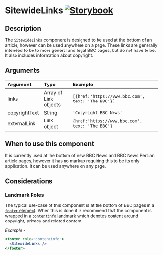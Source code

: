 # SitewideLinks [![Storybook](https://github.com/storybooks/press/blob/master/badges/storybook.svg)](https://simorghstorybook.now.sh/?selectedKind=SitewideLinks)

## Description

The `SitewideLinks` component is designed to be used at the bottom of an article, however can be used anywhere on a page. These links are generally intended to be to more general and legal BBC pages, but do not have to be. It also includes information about copyright. 

## Arguments

| Argument      | Type                  | Example                                           |
|:--------------|:----------------------|:--------------------------------------------------|
| links         | Array of Link objects | `[{href:'https://www.bbc.com', text: 'The BBC'}]` |
| copyrightText | String                | `'Copyright BBC News'`                            |
| externalLink  | Link object           | `{href:'https://www.bbc.com', text: 'The BBC'}`   |

## When to use this component

It is currently used at the bottom of new BBC News and BBC News Persian article pages, however it has no markup requiring this to be its only application. It can be used anywhere on any page.

## Considerations
### Landmark Roles
The typical use-case of this component is at the bottom of BBC pages in a [`footer` element](https://developer.mozilla.org/en-US/docs/Web/HTML/Element/footer). When this is done it is recommend that the component is wrapped in a [`contentinfo` landmark](https://www.w3.org/TR/wai-aria-practices/examples/landmarks/contentinfo.html) which denotes content around copyright, privacy and related content.

*Example -*
```jsx
<footer role="contentinfo">
  <SitewideLinks />
</footer>
```
